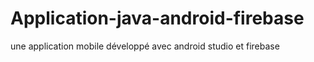 # Application-java-android-firebase
une application mobile développé avec android studio et firebase 
